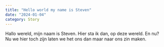 ```yaml
---
title: "Hello world my name is Steven"
date: "2024-01-04"
category: Story
---
```


Hallo wereld, mijn naam is Steven. Hier sta ik dan, op deze wereld. En nu? Nu we hier toch zijn laten we het ons dan maar naar ons zin maken. 